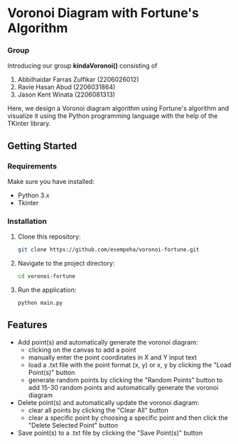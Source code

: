 # Voronoi Diagram with Fortune's Algorithm

### Group

Introducing our group **kindaVoronoi()** consisting of
1. Abbilhaidar Farras Zulfikar (2206026012)
2. Ravie Hasan Abud (2206031864)
3. Jason Kent Winata (2206081313)

Here, we design a Voronoi diagram algorithm using Fortune's algorithm and visualize it using the Python programming language with the help of the TKinter library.

## Getting Started

### Requirements
Make sure you have installed:
- Python 3.x
- Tkinter

### Installation
1. Clone this repository:
   ```bash
   git clone https://github.com/esempeha/voronoi-fortune.git
   ```

2. Navigate to the project directory:
   ```bash
   cd voronoi-fortune
   ```

3. Run the application:
   ```bash
   python main.py
   ```

## Features

- Add point(s) and automatically generate the voronoi diagram: 
   - clicking on the canvas to add a point
   - manually enter the point coordinates in X and Y input text
   - load a .txt file with the point format (x, y) or x, y by clicking the "Load Point(s)" button
   - generate random points by clicking the "Random Points" button to add 15-30 random points and automatically generate the voronoi diagram
- Delete point(s) and automatically update the voronoi diagram: 
   - clear all points by clicking the "Clear All" button
   - clear a specific point by choosing a specific point and then click the "Delete Selected Point" button
- Save point(s) to a .txt file by clicking the "Save Point(s)" button